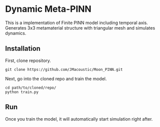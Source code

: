 # Dynamic Meta-PINN

This is a implementation of Finite PINN model including temporal axis. Generates 3x3 metamaterial structure with triangular mesh and simulates dynamics.


## Installation

First, clone repository.

    git clone https://github.com/JMacoustic/Moon_PINN.git

Next, go into the cloned repo and train the model.
    
    cd path/to/cloned/repo/
    python train.py

## Run

Once you train the model, it will automatically start simulation right after.

